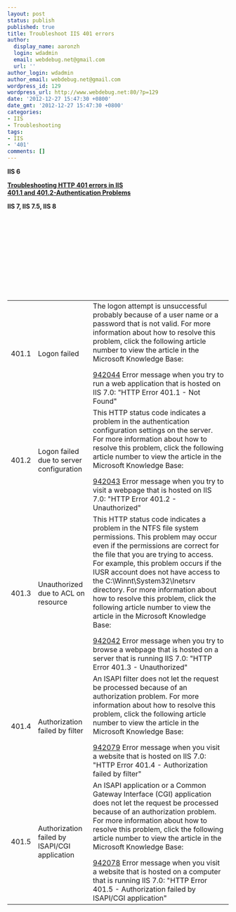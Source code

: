 ```yaml
---
layout: post
status: publish
published: true
title: Troubleshoot IIS 401 errors
author:
  display_name: aaronzh
  login: wdadmin
  email: webdebug.net@gmail.com
  url: ''
author_login: wdadmin
author_email: webdebug.net@gmail.com
wordpress_id: 129
wordpress_url: http://www.webdebug.net:80/?p=129
date: '2012-12-27 15:47:30 +0800'
date_gmt: '2012-12-27 15:47:30 +0800'
categories:
- IIS
- Troubleshooting
tags:
- IIS
- '401'
comments: []
---
```

<p><strong>IIS 6</strong></p>
<p><a href="http://support.microsoft.com/kb/907273" target="_blank"><strong>Troubleshooting HTTP 401 errors in IIS</strong></a><br />
<a href="http://technet.microsoft.com/library/cc786094(v=WS.10).aspx" target="_blank"><strong>401.1 and 401.2-Authentication Problems</strong></a></p>
<p><strong>IIS 7, IIS 7.5, IIS 8</strong></p>
<table id="MT3" cellspacing="0">
<tbody>
<tr>
<td>401.1</td></p>
<td>Logon failed</td></p>
<td>The logon attempt is unsuccessful probably because of a user name or a password that is not valid. For more information about how to resolve this problem, click the following article number to view the article in the Microsoft Knowledge Base:</p>
<div><a href="http://support.microsoft.com/kb/942044" target="_blank">942044</a>&nbsp;Error message when you try to run a web application that is hosted on IIS 7.0: "HTTP Error 401.1 - Not Found"</div></td><br />
</tr></p>
<tr>
<td>401.2</td></p>
<td>Logon failed due to server configuration</td></p>
<td>This HTTP status code indicates a problem in the authentication configuration settings on the server. For more information about how to resolve this problem, click the following article number to view the article in the Microsoft Knowledge Base:</p>
<div><a href="http://support.microsoft.com/kb/942043" target="_blank">942043</a>&nbsp;Error message when you try to visit a webpage that is hosted on IIS 7.0: "HTTP Error 401.2 - Unauthorized"</div></td><br />
</tr></p>
<tr>
<td>401.3</td></p>
<td>Unauthorized due to ACL on resource</td></p>
<td>This HTTP status code indicates a problem in the NTFS file system permissions. This problem may occur even if the permissions are correct for the file that you are trying to access. For example, this problem occurs if the IUSR account does not have access to the C:\Winnt\System32\Inetsrv directory. For more information about how to resolve this problem, click the following article number to view the article in the Microsoft Knowledge Base:</p>
<div><a href="http://support.microsoft.com/kb/942042" target="_blank">942042</a>&nbsp;Error message when you try to browse a webpage that is hosted on a server that is running IIS 7.0: "HTTP Error 401.3 - Unauthorized"</div></td><br />
</tr></p>
<tr>
<td>401.4</td></p>
<td>Authorization failed by filter</td></p>
<td>An ISAPI filter does not let the request be processed because of an authorization problem. For more information about how to resolve this problem, click the following article number to view the article in the Microsoft Knowledge Base:</p>
<div><a href="http://support.microsoft.com/kb/942079" target="_blank">942079</a>&nbsp;Error message when you visit a website that is hosted on IIS 7.0: "HTTP Error 401.4 - Authorization failed by filter"</div></td><br />
</tr></p>
<tr>
<td>401.5</td></p>
<td>Authorization failed by ISAPI/CGI application</td></p>
<td>An ISAPI application or a Common Gateway Interface (CGI) application does not let the request be processed because of an authorization problem. For more information about how to resolve this problem, click the following article number to view the article in the Microsoft Knowledge Base:</p>
<div><a href="http://support.microsoft.com/kb/942078" target="_blank">942078</a>&nbsp;Error message when you visit a website that is hosted on a computer that is running IIS 7.0: "HTTP Error 401.5 - Authorization failed by ISAPI/CGI application"</div></td><br />
</tr><br />
</tbody><br />
</table></p>
